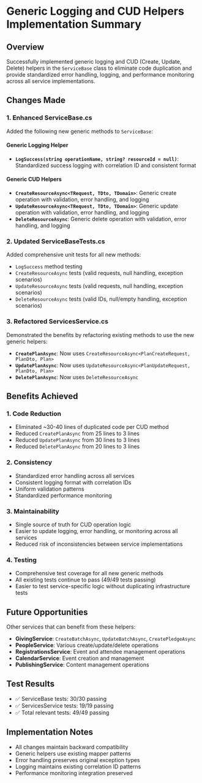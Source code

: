 # Generic Logging and CUD Helpers Implementation Summary

## Overview
Successfully implemented generic logging and CUD (Create, Update, Delete) helpers in the `ServiceBase` class to eliminate code duplication and provide standardized error handling, logging, and performance monitoring across all service implementations.

## Changes Made

### 1. Enhanced ServiceBase.cs
Added the following new generic methods to `ServiceBase`:

#### Generic Logging Helper
- **`LogSuccess(string operationName, string? resourceId = null)`**: Standardized success logging with correlation ID and consistent format

#### Generic CUD Helpers
- **`CreateResourceAsync<TRequest, TDto, TDomain>`**: Generic create operation with validation, error handling, and logging
- **`UpdateResourceAsync<TRequest, TDto, TDomain>`**: Generic update operation with validation, error handling, and logging  
- **`DeleteResourceAsync`**: Generic delete operation with validation, error handling, and logging

### 2. Updated ServiceBaseTests.cs
Added comprehensive unit tests for all new methods:
- `LogSuccess` method testing
- `CreateResourceAsync` tests (valid requests, null handling, exception scenarios)
- `UpdateResourceAsync` tests (valid requests, null handling, exception scenarios)
- `DeleteResourceAsync` tests (valid IDs, null/empty handling, exception scenarios)

### 3. Refactored ServicesService.cs
Demonstrated the benefits by refactoring existing methods to use the new generic helpers:
- **`CreatePlanAsync`**: Now uses `CreateResourceAsync<PlanCreateRequest, PlanDto, Plan>`
- **`UpdatePlanAsync`**: Now uses `UpdateResourceAsync<PlanUpdateRequest, PlanDto, Plan>`
- **`DeletePlanAsync`**: Now uses `DeleteResourceAsync`

## Benefits Achieved

### 1. Code Reduction
- Eliminated ~30-40 lines of duplicated code per CUD method
- Reduced `CreatePlanAsync` from 25 lines to 3 lines
- Reduced `UpdatePlanAsync` from 30 lines to 3 lines
- Reduced `DeletePlanAsync` from 20 lines to 3 lines

### 2. Consistency
- Standardized error handling across all services
- Consistent logging format with correlation IDs
- Uniform validation patterns
- Standardized performance monitoring

### 3. Maintainability
- Single source of truth for CUD operation logic
- Easier to update logging, error handling, or monitoring across all services
- Reduced risk of inconsistencies between service implementations

### 4. Testing
- Comprehensive test coverage for all new generic methods
- All existing tests continue to pass (49/49 tests passing)
- Easier to test service-specific logic without duplicating infrastructure tests

## Future Opportunities

Other services that can benefit from these helpers:
- **GivingService**: `CreateBatchAsync`, `UpdateBatchAsync`, `CreatePledgeAsync`
- **PeopleService**: Various create/update/delete operations
- **RegistrationsService**: Event and attendee management operations
- **CalendarService**: Event creation and management
- **PublishingService**: Content management operations

## Test Results
- ✅ ServiceBase tests: 30/30 passing
- ✅ ServicesService tests: 19/19 passing
- ✅ Total relevant tests: 49/49 passing

## Implementation Notes
- All changes maintain backward compatibility
- Generic helpers use existing mapper patterns
- Error handling preserves original exception types
- Logging maintains existing correlation ID patterns
- Performance monitoring integration preserved